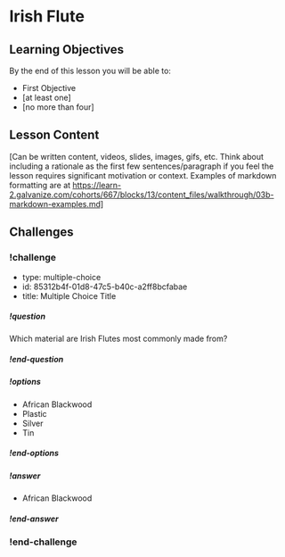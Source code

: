 # Irish Flute

## Learning Objectives

By the end of this lesson you will be able to:

* First Objective
* [at least one]
* [no more than four]

## Lesson Content

[Can be written content, videos, slides, images, gifs, etc. Think about including a rationale as the first few sentences/paragraph if you feel the lesson requires significant motivation or context. Examples of markdown formatting are at https://learn-2.galvanize.com/cohorts/667/blocks/13/content_files/walkthrough/03b-markdown-examples.md]

## Challenges

<!-- >>>>>>>>>>>>>>>>>>>>>> BEGIN CHALLENGE >>>>>>>>>>>>>>>>>>>>>> -->
<!-- Replace everything in square brackets [] and remove brackets  -->

### !challenge

* type: multiple-choice
* id: 85312b4f-01d8-47c5-b40c-a2ff8bcfabae
* title: Multiple Choice Title
<!-- * points: [1] (optional, the number of points for scoring as a checkpoint) -->
<!-- * topics: [python, pandas] (optional the topics for analyzing points) -->

##### !question

Which material are Irish Flutes most commonly made from?

##### !end-question

##### !options

* African Blackwood
* Plastic
* Silver
* Tin

##### !end-options

##### !answer

* African Blackwood

##### !end-answer

<!-- other optional sections -->
<!-- !hint - !end-hint (markdown, hidden, students click to view) -->
<!-- !rubric - !end-rubric (markdown, instructors can see while scoring a checkpoint) -->
<!-- !explanation - !end-explanation (markdown, students can see after answering correctly) -->

### !end-challenge

<!-- ======================= END CHALLENGE ======================= -->